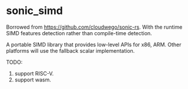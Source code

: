 # sonic_simd

Borrowed from https://github.com/cloudwego/sonic-rs.
With the runtime SIMD features detection rather than compile-time detection.

A portable SIMD library that provides low-level APIs for x86, ARM. Other platforms will use the fallback scalar implementation.

TODO:

1. support RISC-V.
2. support wasm.